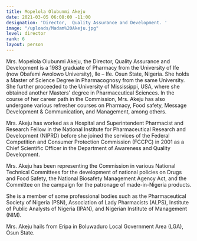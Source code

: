 ```yaml
---
title: Mopelola Olubunmi Akeju
date: 2021-03-05 06:08:00 -11:00
designation: 'Director,  Quality Assurance and Development. '
image: "/uploads/Madam%20Akeju.jpg"
level: director
rank: 6
layout: person
---
```


Mrs. Mopelola Olubunmi Akeju, the Director, Quality Assurance and Development is a 1983 graduate of Pharmacy from the University of Ife (now Obafemi Awolowo University), Ile – Ife. Osun State, Nigeria. She holds a Master of Science Degree in Pharmacognosy from the same University. She further proceeded to the University of Mississippi, USA, where she obtained another Masters' degree in Pharmaceutical Sciences. In the course of her career path in the Commission, Mrs. Akeju has also undergone various refresher courses on Pharmacy, Food safety, Message Development & Communication, and Management, among others.

Mrs. Akeju has worked as a Hospital and Superintendent Pharmacist and Research Fellow in the National Institute for Pharmaceutical Research and Development (NIPRD) before she joined the services of the Federal Competition and Consumer Protection Commission (FCCPC) in 2001 as a Chief Scientific Officer in the Department of Awareness and Quality Development.

Mrs. Akeju has been representing the Commission in various National Technical Committees for the development of national policies on Drugs and Food Safety, the National Biosafety Management Agency Act, and the Committee on the campaign for the patronage of made-in-Nigeria products.

She is a member of some professional bodies such as the Pharmaceutical Society of Nigeria (PSN), Association of Lady Pharmacists (ALPS), Institute of Public Analysts of Nigeria (IPAN), and Nigerian Institute of Management (NIM).

Mrs. Akeju hails from Eripa in Boluwaduro Local Government Area (LGA), Osun State.